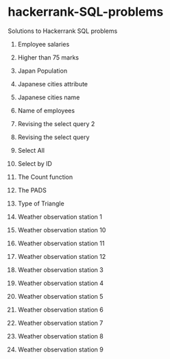# hackerrank-SQL-problems
Solutions to Hackerrank SQL problems

1. Employee salaries

2. Higher than 75 marks

3. Japan Population

4. Japanese cities attribute

5. Japanese cities name

6. Name of employees

7. Revising the select query 2

8. Revising the select query

9. Select All

10. Select by ID

11. The Count function

12. The PADS 

13. Type of Triangle

14. Weather observation station 1

15. Weather observation station 10

16. Weather observation station 11

17. Weather observation station 12

18. Weather observation station 3

19. Weather observation station 4

20. Weather observation station 5

21. Weather observation station 6

22. Weather observation station 7

23. Weather observation station 8

24. Weather observation station 9











